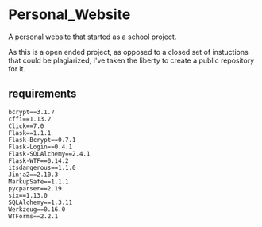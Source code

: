 # Personal_Website
A personal website that started as a school project. 

As this is a open ended project, as opposed to a closed set of instuctions that could be plagiarized, I've taken the liberty to create a public repository for it.

## requirements
```
bcrypt==3.1.7
cffi==1.13.2
Click==7.0
Flask==1.1.1
Flask-Bcrypt==0.7.1
Flask-Login==0.4.1
Flask-SQLAlchemy==2.4.1
Flask-WTF==0.14.2
itsdangerous==1.1.0
Jinja2==2.10.3
MarkupSafe==1.1.1
pycparser==2.19
six==1.13.0
SQLAlchemy==1.3.11
Werkzeug==0.16.0
WTForms==2.2.1
```
